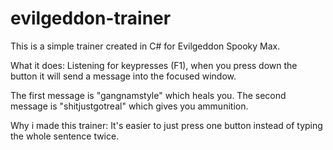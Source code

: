 evilgeddon-trainer
==================

This is a simple trainer created in C# for Evilgeddon Spooky Max.

What it does:
Listening for keypresses (F1), when you press down the button it will send a message into the focused window.

The first message is "gangnamstyle" which heals you.
The second message is "shitjustgotreal" which gives you ammunition.

Why i made this trainer:
It's easier to just press one button instead of typing the whole sentence twice.

